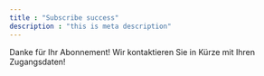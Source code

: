 ```yaml
---
title : "Subscribe success"
description : "this is meta description"
---
```

Danke für Ihr Abonnement! Wir kontaktieren Sie in Kürze mit Ihren Zugangsdaten!

<script>
fbq('track', 'StartTrial', {
    });
// Fire the 'purchase' event
gtag('event', 'purchase', {
});
</script>